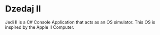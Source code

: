 # Dzedaj II
Jedi II is a C# Console Application that acts as an OS simulator. This OS is inspired by the Apple II Computer.

